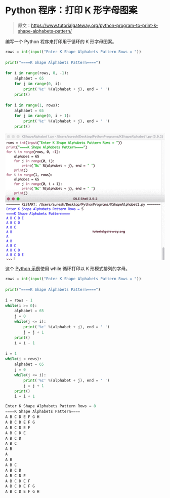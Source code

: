 # Python 程序：打印 K 形字母图案

> 原文：<https://www.tutorialgateway.org/python-program-to-print-k-shape-alphabets-pattern/>

编写一个 Python 程序来打印用于循环的 K 形字母图案。

```py
rows = int(input("Enter K Shape Alphabets Pattern Rows = "))

print("====K Shape Alphabets Pattern====")

for i in range(rows, 0, -1):
    alphabet = 65
    for j in range(0, i):
        print('%c' %(alphabet + j), end = ' ')
    print()

for i in range(1, rows):
    alphabet = 65
    for j in range(0, i + 1):
        print('%c' %(alphabet + j), end = ' ')
    print()
```

![Python Program to Print K Shape Alphabet Pattern](img/4aa356becc453530fa4ec3f5bd26c223.png)

这个 [Python 示例](https://www.tutorialgateway.org/python-programming-examples/)使用 while 循环打印以 K 形模式排列的字母。

```py
rows = int(input("Enter K Shape Alphabets Pattern Rows = "))

print("====K Shape Alphabets Pattern====")

i = rows - 1
while(i >= 0):
    alphabet = 65
    j = 0
    while(j <= i):
        print('%c' %(alphabet + j), end = ' ')
        j = j + 1
    print()
    i = i - 1

i = 1
while(i < rows):
    alphabet = 65
    j = 0
    while(j <= i):
        print('%c' %(alphabet + j), end = ' ')
        j = j + 1
    print()
    i = i + 1
```

```py
Enter K Shape Alphabets Pattern Rows = 8
====K Shape Alphabets Pattern====
A B C D E F G H 
A B C D E F G 
A B C D E F 
A B C D E 
A B C D 
A B C 
A B 
A 
A B 
A B C 
A B C D 
A B C D E 
A B C D E F 
A B C D E F G 
A B C D E F G H 
```
